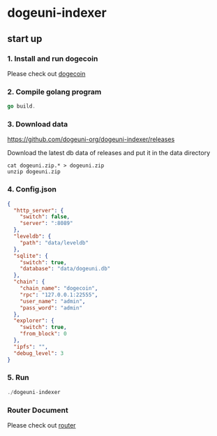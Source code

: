 # dogeuni-indexer




## start up

### 1. Install and run dogecoin
Please check out [dogecoin](docs/dogecoin.md)

### 2. Compile golang program
```go
go build.
```

### 3. Download data

https://github.com/dogeuni-org/dogeuni-indexer/releases

Download the latest db data of releases and put it in the data directory

```shell
cat dogeuni.zip.* > dogeuni.zip
unzip dogeuni.zip
```

### 4. Config.json
```json
{
  "http_server": {
    "switch": false,
    "server": ":8089"
  },
  "leveldb": {
    "path": "data/leveldb"
  },
  "sqlite": {
    "switch": true,
    "database": "data/dogeuni.db"
  },
  "chain": {
    "chain_name": "dogecoin",
    "rpc": "127.0.0.1:22555",
    "user_name": "admin",
    "pass_word": "admin"
  },
  "explorer": {
    "switch": true,
    "from_block": 0
  },
  "ipfs": "",
  "debug_level": 3
}
```


### 5. Run
```go
./dogeuni-indexer
```



### Router Document
Please check out [router](https://documenter.getpostman.com/view/8337528/2s9YeN18PF)
